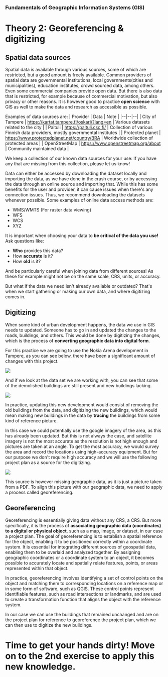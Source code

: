 ### Fundamentals of Geographic Information Systems (GIS)

# Theory 2: Georeferencing & digitizing

## Spatial data sources

Spatial data is available through various sources, some of which are restricted, but a good amount is freely available. Common providers of spatial data are governmental institutions, local governments(cities and municipalities), education institutes, crowd sourced data, among others. Even some commercial companies provide open data. But there is also data that is restricted, for example because of commercial motivation, but also privacy or other reasons. It is however good to practice **open science** with GIS as well to make the data and research as accessible as possible.   

Examples of data sources are:
| Provider | Data | Note |
|--|--|--|
| City of Tampere | https://kartat.tampere.fi/oskari/?lang=en | Various datasets related to the city |
| Paituli | https://paituli.csc.fi/ | Collection of various Finnish data providers, mostly governmental institutes |
| Protected planet | https://www.protectedplanet.net/country/BRA | Worldwide collection of protected areas  |
| OpenStreetMap | https://www.openstreetmap.org/about | Community maintained data |

We keep a collection of our known data sources for your use: 
If you have any that are missing from this collection, please let us know! 

Data can either be accessed by downloading the dataset locally and importing the data, as we have done in the crash course, or by accessing the data through an online source and importing that. While this has some benefits for the user and provider, it can cause issues when there's any connection issues. Thus, we recommend downloading the datasets whenever possible. Some examples of online data access methods are:
- WMS/WMTS (For raster data viewing)
- WFS
- WCS
- XYZ

It is important when choosing your data to **be critical of the data you use!** Ask questions like:
- **Who** provides this data?
- How **accurate** is it?
- How **old** is it?

And be particularly careful when joining data from different sources! As these for example might not be on the same scale, CRS, units, or accuracy. 

But what if the data we need isn't already available or outdated? That's when we start gathering or making our own data, and where digitizing comes in.  

## Digitizing

When some kind of urban development happens, the data we use in GIS needs to updated. Someone has to go in and updated the changes to the roads, buildings, and others. This would be done by digitizing the changes, which is the process of **converting geographic data into digital form**. 

For this practice we are going to use the Nokia Arena development in Tampere, as you can see below, there have been a significant amount of changes with this project.

![](https://raw.githubusercontent.com/rowan8k/fundamentals-of-gis/master/Assets/21_Theory/GIS_theory1_example.png)

And if we look at the data set we are working with, you can see that some of the demolished buildings are still present and new buildings lacking. 

![](https://raw.githubusercontent.com/rowan8k/fundamentals-of-gis/master/Assets/21_Theory/QGIS_theory1_nokia_outdated.png)

In practice, updating this new development would consist of removing the old buildings from the data, and digitizing the new buildings, which would mean making new buildings in the data by **tracing** the buildings from some kind of reference picture. 

In this case we could potentially use the google imagery of the area, as this has already been updated. But this is not always the case, and satellite imagery is not the most accurate as the resolution is not high enough and pictures are taken at an angle. To get the most accuracy, we would survey the area and record the locations using high-accuracy equipment. But for our purpose we don't require high accuracy and we will use the following project plan as a source for the digitizing. 

![](https://raw.githubusercontent.com/rowan8k/fundamentals-of-gis/master/Assets/21_Theory/GIS_theory1_plan.png)

This source is however missing geographic data, as it is just a picture taken from a PDF. To align this picture with our geographic data, we need to apply a process called georeferencing. 

## Georeferencing

Georeferencing is essentially giving data without any CRS, a CRS. But more specifically, it is the process of **associating geographic data (coordinates) to a digital or physical object**, such as a map, image, or dataset, in our case a project plan. The goal of georeferencing is to establish a spatial reference for the object, enabling it to be positioned correctly within a coordinate system. It is essential for integrating different sources of geospatial data, enabling them to be overlaid and analyzed together. By assigning geographic coordinates or a coordinate system to an object, it becomes possible to accurately locate and spatially relate features, points, or areas represented within that object.

In practice, georeferencing involves identifying a set of control points on the object and matching them to corresponding locations on a reference map or in some form of software, such as QGIS. These control points represent identifiable features, such as road intersections or landmarks, and are used to create a transformation function that aligns the object with the reference system.

In our case we can use the buildings that remained unchanged and are on the project plan for reference to georeference the project plan, which we can then use to digitize the new buildings. 

# Time to get your hands dirty! Move on to the 2nd exercise to apply this new knowledge.

<!--stackedit_data:
eyJkaXNjdXNzaW9ucyI6eyJvSmFOSlZwYTFCeDRmd2tpIjp7In
RleHQiOiJXZSBrZWVwIGEgY29sbGVjdGlvbiBvZiBvdXIga25v
d24gZGF0YSBzb3VyY2VzIGZvciB5b3VyIHVzZToiLCJzdGFydC
I6MTE5MywiZW5kIjoxMjUzfX0sImNvbW1lbnRzIjp7Imh3eUI5
c1duS3FveThyRlciOnsiZGlzY3Vzc2lvbklkIjoib0phTkpWcG
ExQng0ZndraSIsInN1YiI6ImdoOjQwMzA0Nzg4IiwidGV4dCI6
IkFkZCBsaW5rIiwiY3JlYXRlZCI6MTY4NjMwMzgxMTk1NX19LC
JoaXN0b3J5IjpbNzM2NDkzOTc0LDEwOTI0MzM3MDVdfQ==
-->